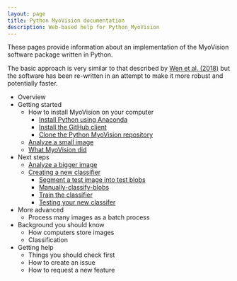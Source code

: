 ```yaml
---
layout: page
title: Python MyoVision documentation
description: Web-based help for Python_MyoVision
---
```


These pages provide information about an implementation of the MyoVision software package written in Python.

The basic approach is very similar to that described by [Wen et al. (2018)](https://www.physiology.org/doi/full/10.1152/japplphysiol.00762.2017) but the software has been re-written in an attempt to make it more robust and potentially faster.

+ Overview
+ Getting started
  + How to install MyoVision on your computer
    + [Install Python using Anaconda](pages/install-python-using-anaconda/install-python-using-anaconda.html)
    + [Install the GitHub client](pages/install-the-github-client/install-the-github-client.html)
    + [Clone the Python MyoVision repository](pages/clone-the-python-myovision-repository/clone-the-python-myovision-repository)
  + [Analyze a small image](pages/analyze-a-small-image/analyze-a-small-image.html)
  + [What MyoVision did](what-myovision-did/What-MyoVision-did)
+ Next steps
  + [Analyze a bigger image](Analyze-a-bigger-image)
  + [Creating a new classifier](Creating-a-new-classifier)
    + [Segment a test image into test blobs](Segment-a-test-image-into-test-blobs)
    + [Manually-classify-blobs](Manually-classify-blobs)
    + [Train the classifier](Train-the-classifier)
    + [Testing your new classifer](Testing-your-new-classifier)
+ More advanced
  + Process many images as a batch process
+ Background you should know
  + How computers store images
  + Classification
+ Getting help
  + Things you should check first
  + How to create an issue
  + How to request a new feature
